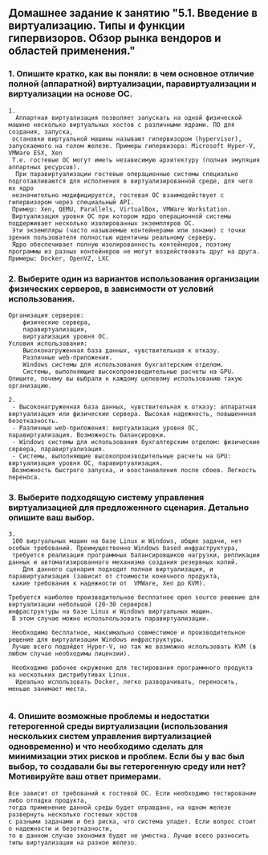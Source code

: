 ## Домашнее задание к занятию "5.1. Введение в виртуализацию. Типы и функции гипервизоров. Обзор рынка вендоров и областей применения."

### 1. Опишите кратко, как вы поняли: в чем основное отличие полной (аппаратной) виртуализации, паравиртуализации и виртуализации на основе ОС.
```
1.
  Аппартная виртуализация позволяет запускать на одной физической машине несколько виртуальных хостов с различными ядрами. ПО для создания, запуска,
 остановки виртуальной машины называют гипервизором (hypervisor), запускаемого на голом железе. Примеры гипервизора: Microsoft Hyper-V, VMWare ESX, Xen
 Т.е. гостевые ОС могут иметь независимую архитектуру (полная эмуляция аппартных ресурсов).
  При паравиртуализации гостевые операционные системы специально подготавливаются для исполнения в виртуализированной среде, для чего их ядро 
 незначительно модифицируется, гостевая ОС взаимодействует с гипервизором через специальный API.  
 Пример: Xen, QEMU, Parallels, VirtualBox, VMWare Workstation.
 Виртуализация уровня ОС при котором ядро операционной системы поддерживает несколько изолированных экземпляров ОС.
 Эти экземпляры (часто называемые контейнерами или зонами) с точки зрения пользователя полностью идентичны реальному серверу.
 Ядро обеспечивает полную изолированность контейнеров, поэтому программы из разных контейнеров не могут воздействовать друг на друга. Примеры: Docker, OpenVZ, LXC
``` 
### 2. Выберите один из вариантов использования организации физических серверов, в зависимости от условий использования.
``` 
Организация серверов:
    физические сервера,
    паравиртуализация,
    виртуализация уровня ОС.
Условия использования:
    Высоконагруженная база данных, чувствительная к отказу.
    Различные web-приложения.
    Windows системы для использования бухгалтерским отделом.
    Системы, выполняющие высокопроизводительные расчеты на GPU.
Опишите, почему вы выбрали к каждому целевому использованию такую организацию.
```
````
2. 
 - Высоконагруженная база данных, чувствительная к отказу: aппаратная виртуализация или физические сервера. Высокая надежность, повышеннная безотказность.
 - Различные web-приложения: виртуализация уровня ОС, паравиртуализация. Возможность балансировки.
 - Windows системы для использования бухгалтерским отделом: физические сервера, паравиртуализация.
 - Системы, выполняющие высокопроизводительные расчеты на GPU: виртуализация уровня ОС, паравиртуализация. 
 Возможность быстрого запуска, и воостановления после сбоев. Легкость переноса.
````

### 3. Выберите подходящую систему управления виртуализацией для предложенного сценария. Детально опишите ваш выбор.
```
3.
 100 виртуальных машин на базе Linux и Windows, общие задачи, нет особых требований. Преимущественно Windows based инфраструктура,
 требуется реализация программных балансировщиков нагрузки, репликации данных и автоматизированного механизма создания резервных копий.
    Для данного сценария подходит полная виртуализация, и паравиртуализация (зависит от стоимости конечного продукта, 
 какие требования к надежности от  VMWare, Xen до KVM). 

Требуется наиболее производительное бесплатное open source решение для виртуализации небольшой (20-30 серверов) 
инфраструктуры на базе Linux и Windows виртуальных машин.
 В этом случае можно испольпользовать паравиртуализации.
 
 Необходимо бесплатное, максимально совместимое и производительное решение для виртуализации Windows инфраструктуры.
 Лучше всего подойдет Hyper-V, но так же возможно использовать KVM (в любом случае необходимы лицензии). 
 
 Необходимо рабочее окружение для тестирования программного продукта на нескольких дистрибутивах Linux.
  Идеально использовать Docker, легко разворачивать, переносить, меньше занимает места.
 
```
### 4. Опишите возможные проблемы и недостатки гетерогенной среды виртуализации (использования нескольких систем управления виртуализацией одновременно) и что необходимо сделать для минимизации этих рисков и проблем. Если бы у вас был выбор, то создавали бы вы гетерогенную среду или нет? Мотивируйте ваш ответ примерами.
```
Все зависит от требований к гостевой ОС. Если необходимо тестирование либо отладка продукта, 
тогда применение данной среды будет оправдано, на одном железе развернуть несколько гостевых хостов
с разными задачами и без риска, что система упадет. Если вопрос стоит о надежности и безотказности, 
то в данном случае экономия будет не уместна. Лучше всего разносить типы виртуализации на разное железо.
```
